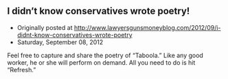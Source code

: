 ## I didn’t know conservatives wrote poetry!

 * Originally posted at http://www.lawyersgunsmoneyblog.com/2012/09/i-didnt-know-conservatives-wrote-poetry
 * Saturday, September 08, 2012

Feel free to capture and share the poetry of “Taboola.” Like any good worker, he or she will perform on demand. All you need to do is hit “Refresh.”